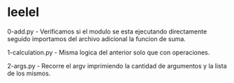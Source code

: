 # leelel
0-add.py - Verificamos si el modulo se esta ejecutando directamente seguido importamos del archivo adicional la funcion de suma.

1-calculation.py - Misma logica del anterior solo que con operaciones.

2-args.py - Recorre el argv imprimiendo la cantidad de argumentos y la lista de los mismos.